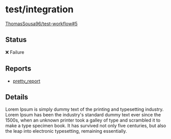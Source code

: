 # test/integration

[ThomasSousa96/test-workflow#5](https://github.com/ThomasSousa96/test-workflow/pull/5)

## Status

<!-- :large_orange_diamond: Pending -->
<!-- :heavy_check_mark: Success -->
:x: Failure
<!-- :o: Error -->

## Reports

- [pretty_report](pretty_report.html)

## Details

Lorem Ipsum is simply dummy text of the printing and typesetting industry. Lorem Ipsum has been the industry's standard dummy text ever since the 1500s, when an unknown printer took a galley of type and scrambled it to make a type specimen book. It has survived not only five centuries, but also the leap into electronic typesetting, remaining essentially.

